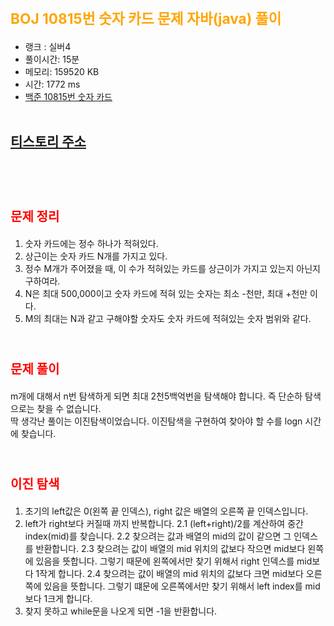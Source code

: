 # <span style="color:orange; font-size:17pt; font-weight:bold">BOJ 10815번 숫자 카드 문제 자바(java)  풀이</span>
- 랭크 : 실버4
- 풀이시간: 15분
- 메모리: 159520 KB
- 시간: 1772 ms
- [백준 10815번 숫자 카드](https://www.acmicpc.net/problem/10815)
<br><br>

## [티스토리 주소](https://hoho325.tistory.com/)
<br><br>

# <span style="color: red; font-size:15pt">문제 정리</span>
1. 숫자 카드에는 정수 하나가 적혀있다.
2. 상근이는 숫자 카드 N개를 가지고 있다.
3. 정수 M개가 주어졌을 때, 이 수가 적혀있는 카드를 상근이가 가지고 있는지 아닌지 구하여라.
4. N은 최대 500,000이고 숫자 카드에 적혀 있는 숫자는 최소 -천만, 최대 +천만 이다.
5. M의 최대는 N과 같고 구해야할 숫자도 숫자 카드에 적혀있는 숫자 범위와 같다.
<br><br>

# <span style="color: red; font-size:15pt">문제 풀이</span>
m개에 대해서 n번 탐색하게 되면 최대 2천5백억번을 탐색해야 합니다. 즉 단순하 탐색으로는 찾을 수 없습니다.  
딱 생각난 풀이는 이진탐색이었습니다. 이진탐색을 구현하여 찾아야 할 수를 logn 시간에 찾습니다.
<br><br>

# <span style="color: red; font-size:15pt">이진 탐색</span>
1. 초기의 left값은 0(왼쪽 끝 인덱스), right 값은 배열의 오른쪽 끝 인덱스입니다.
2. left가 right보다 커질때 까지 반복합니다.
    2.1 (left+right)/2를 계산하여 중간 index(mid)를 찾습니다.
    2.2 찾으려는 값과 배열의 mid의 값이 같으면 그 인덱스를 반환합니다.
    2.3 찾으려는 값이 배열의 mid 위치의 값보다 작으면 mid보다 왼쪽에 있음을 뜻합니다. 그렇기 때문에 왼쪽에서만 찾기 위해서 right 인덱스를 mid보다 1작게 합니다.
    2.4 찾으려는 값이 배열의 mid 위치의 값보다 크면 mid보다 오른쪽에 있음을 뜻합니다. 그렇기 떄문에 오른쪽에서만 찾기 위해서 left index를 mid보다 1크게 합니다.
3. 찾지 못하고 while문을 나오게 되면 -1을 반환합니다.